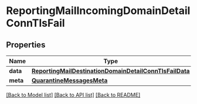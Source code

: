 # ReportingMailIncomingDomainDetailConnTlsFail

## Properties
Name | Type | Description | Notes
------------ | ------------- | ------------- | -------------
**data** | [**ReportingMailDestinationDomainDetailConnTlsFailData**](ReportingMailDestinationDomainDetailConnTlsFailData.md) |  | [optional] 
**meta** | [**QuarantineMessagesMeta**](QuarantineMessagesMeta.md) |  | [optional] 

[[Back to Model list]](../README.md#documentation-for-models) [[Back to API list]](../README.md#documentation-for-api-endpoints) [[Back to README]](../README.md)

